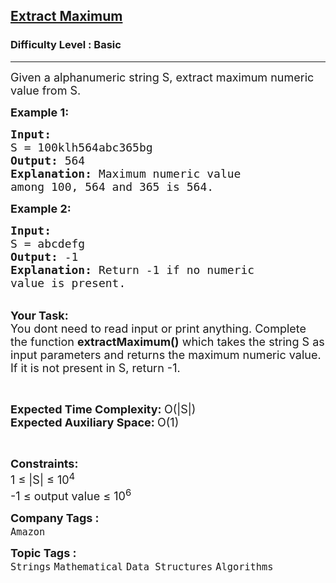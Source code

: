 <h2><a href="https://www.geeksforgeeks.org/problems/extract-maximum2943/1?page=1&category=Strings&difficulty=Basic&status=unsolved&sortBy=submissions">Extract Maximum</a></h2><h3>Difficulty Level : Basic</h3><hr><div class="problems_problem_content__Xm_eO"><p><span style="font-size:18px">Given a alphanumeric string S, extract maximum numeric value from S.</span></p>

<p><strong><span style="font-size:18px">Example 1:</span></strong></p>

<pre><span style="font-size:18px"><strong>Input:</strong>
S = 100klh564abc365bg
<strong>Output:</strong> 564
<strong>Explanation:</strong> Maximum numeric value 
among 100, 564 and 365 is 564.</span></pre>

<p><strong><span style="font-size:18px">Example 2:</span></strong></p>

<pre><span style="font-size:18px"><strong>Input:</strong>
S = abcdefg
<strong>Output:</strong> -1
<strong>Explanation:</strong> Return -1 if no numeric 
value is present. </span></pre>

<p><br>
<span style="font-size:18px"><strong>Your Task: &nbsp;</strong><br>
You dont need to read input or print anything. Complete the function <strong>extractMaximum()</strong> which takes the string S as input parameters and returns the maximum numeric value. If it is not present in S, return -1.</span></p>

<p>&nbsp;</p>

<p><span style="font-size:18px"><strong>Expected Time Complexity: </strong>O(|S|)<br>
<strong>Expected Auxiliary Space: </strong>O(1)</span></p>

<p>&nbsp;</p>

<p><span style="font-size:18px"><strong>Constraints:</strong><br>
1 ≤ |S| ≤ 10<sup>4</sup><br>
-1 ≤ output value ≤ 10<sup>6</sup></span></p>
</div><p><span style=font-size:18px><strong>Company Tags : </strong><br><code>Amazon</code>&nbsp;<br><p><span style=font-size:18px><strong>Topic Tags : </strong><br><code>Strings</code>&nbsp;<code>Mathematical</code>&nbsp;<code>Data Structures</code>&nbsp;<code>Algorithms</code>&nbsp;